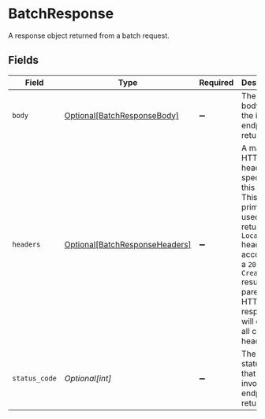 # BatchResponse

A response object returned from a batch request.


## Fields

| Field                                                                                                                                                                                                   | Type                                                                                                                                                                                                    | Required                                                                                                                                                                                                | Description                                                                                                                                                                                             | Example                                                                                                                                                                                                 |
| ------------------------------------------------------------------------------------------------------------------------------------------------------------------------------------------------------- | ------------------------------------------------------------------------------------------------------------------------------------------------------------------------------------------------------- | ------------------------------------------------------------------------------------------------------------------------------------------------------------------------------------------------------- | ------------------------------------------------------------------------------------------------------------------------------------------------------------------------------------------------------- | ------------------------------------------------------------------------------------------------------------------------------------------------------------------------------------------------------- |
| `body`                                                                                                                                                                                                  | [Optional[BatchResponseBody]](../../models/shared/batchresponsebody.md)                                                                                                                                 | :heavy_minus_sign:                                                                                                                                                                                      | The JSON body that the invoked endpoint returned.                                                                                                                                                       |                                                                                                                                                                                                         |
| `headers`                                                                                                                                                                                               | [Optional[BatchResponseHeaders]](../../models/shared/batchresponseheaders.md)                                                                                                                           | :heavy_minus_sign:                                                                                                                                                                                      | A map of HTTP headers specific to this result. This is primarily used for returning a `Location` header to accompany a `201 Created` result.  The parent HTTP response will contain all common headers. |                                                                                                                                                                                                         |
| `status_code`                                                                                                                                                                                           | *Optional[int]*                                                                                                                                                                                         | :heavy_minus_sign:                                                                                                                                                                                      | The HTTP status code that the invoked endpoint returned.                                                                                                                                                | 200                                                                                                                                                                                                     |